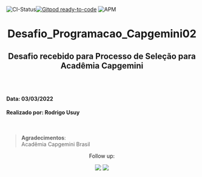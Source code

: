 
![CI-Status](https://github.com/rousuy/Desafio_Programacao_Capgemini02/actions/workflows/python-app.yml/badge.svg)[![Gitpod ready-to-code](https://img.shields.io/badge/Gitpod-ready--to--code-908a85?logo=gitpod)](https://gitpod.io/#https://github.com/rousuy/Desafio_Programacao_Capgemini02.git)
![APM](https://img.shields.io/apm/l/vim-mode?logo=License)

<center><h1>Desafio_Programacao_Capgemini02</h1></center>
<center><h2><p>Desafio recebido para Processo de Seleção para Acadêmia Capgemini</p><h2></center>
<br>

#### **Data**: 03/03/2022
#### **Realizado por:** Rodrigo Usuy
<br>


>**Agradecimentos**:<br> 
>Acadêmia Capgemini Brasil<br>
>

<center>
Follow up:

<br>

[<img src ="https://user-images.githubusercontent.com/76751870/153108542-62e0a78a-95f1-4935-ae89-6062186153c5.png">](https://github.comrousuy)
[<img src ="https://user-images.githubusercontent.com/76751870/153108643-7c254391-b087-472e-a022-88c5c3d759be.png">](https://www.linkedin.com/in/rodrigo-usuy-280b95aa/)



</center>